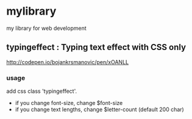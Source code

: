 # mylibrary
my library for web development

## typingeffect : Typing text effect with CSS only
http://codepen.io/bojankrsmanovic/pen/xOANLL

### usage
add css class 'typingeffect'.
* if you change font-size, change $font-size
* if you change text lengths, change $letter-count (default 200 char)
